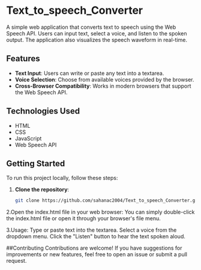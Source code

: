 # Text_to_speech_Converter

A simple web application that converts text to speech using the Web Speech API. Users can input text, select a voice, and listen to the spoken output. The application also visualizes the speech waveform in real-time.

## Features

- **Text Input**: Users can write or paste any text into a textarea.
- **Voice Selection**: Choose from available voices provided by the browser.
- **Cross-Browser Compatibility**: Works in modern browsers that support the Web Speech API.

## Technologies Used

- HTML
- CSS
- JavaScript
- Web Speech API

## Getting Started

To run this project locally, follow these steps:

1. **Clone the repository**:
   ```bash
   git clone https://github.com/sahanac2004/Text_to_speech_Converter.git
2.Open the index.html file in your web browser:
You can simply double-click the index.html file or open it through your browser's file menu.

3.Usage:
Type or paste text into the textarea.
Select a voice from the dropdown menu.
Click the "Listen" button to hear the text spoken aloud.

##Contributing
Contributions are welcome! If you have suggestions for improvements or new features, feel free to open an issue or submit a pull request.

